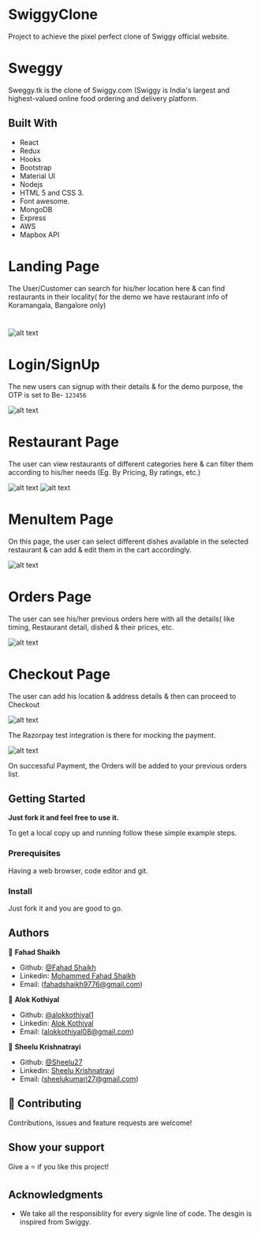 # SwiggyClone
Project to achieve the pixel perfect clone of Swiggy official website.

# Sweggy 

Sweggy.tk is the clone of Swiggy.com (Swiggy is India's largest and highest-valued online food ordering and delivery platform. 

## Built With

  - React
  - Redux
  - Hooks
  - Bootstrap
  - Material UI
  - Nodejs
  - HTML 5 and CSS 3.
  - Font awesome.
  - MongoDB
  - Express
  - AWS
  - Mapbox API
  


# Landing Page
The User/Customer can search for his/her location here & can find restaurants in their locality( for the demo we have restaurant info of Koramangala, Bangalore only)
# 
![alt text](https://github.com/AlokKothiyal1/SwiggyClone/blob/main/project_images/Screenshot%20from%202020-11-15%2022-40-19.png)

# Login/SignUp
The new users can signup with their details & for the demo purpose, the OTP is set to Be-
`123456`

![alt text](https://github.com/AlokKothiyal1/SwiggyClone/blob/main/project_images/Screenshot%20from%202020-11-15%2023-44-44.png)

# Restaurant Page
The user can view restaurants of different categories here & can filter them according to his/her needs (Eg. By Pricing, By ratings, etc.)

![alt text](https://github.com/AlokKothiyal1/SwiggyClone/blob/main/project_images/Screenshot%20from%202020-11-15%2022-40-36.png)
![alt text](https://github.com/AlokKothiyal1/SwiggyClone/blob/main/project_images/Screenshot%20from%202020-11-15%2022-40-44.png)


# MenuItem Page
On this page, the user can select different dishes available in the selected restaurant & can add & edit them in the cart accordingly.

![alt text](https://github.com/AlokKothiyal1/SwiggyClone/blob/main/project_images/Screenshot%20from%202020-11-15%2022-40-54.png)


# Orders Page
The user can see his/her previous orders here with all the details( like timing, Restaurant detail, dished & their prices, etc.

![alt text](https://github.com/AlokKothiyal1/SwiggyClone/blob/main/project_images/Screenshot%20from%202020-11-15%2022-49-45.png)

# Checkout Page
The user can add his location  & address details & then can proceed to Checkout 

![alt text](https://github.com/AlokKothiyal1/SwiggyClone/blob/main/project_images/Screenshot%20from%202020-11-15%2022-41-37.png)

The Razorpay test integration is there for mocking the payment.

![alt text](https://github.com/AlokKothiyal1/SwiggyClone/blob/main/project_images/Screenshot%20from%202020-11-15%2022-42-02.png)


On successful Payment, the Orders will be added to your previous orders list.


## Getting Started

**Just fork it and feel free to use it.**

To get a local copy up and running follow these simple example steps.

### Prerequisites

Having a web browser, code editor and git.

### Install

Just fork it and you are good to go.

## Authors

👤 **Fahad Shaikh**

- Github: [@Fahad Shaikh](https://github.com/fahdshaikh)
- Linkedin: [Mohammed Fahad Shaikh](https://www.linkedin.com/in/fahdshaikh1997/)
- Email: (fahadshaikh9776@gmail.com)

👤 **Alok Kothiyal**

- Github: [@alokkothiyal1](https://github.com/AlokKothiyal1)
- Linkedin: [Alok Kothiyal](https://www.linkedin.com/in/alok-kothiyal-025191119/)
- Email: (alokkothiyal08@gmail.com)

👤 **Sheelu Krishnatrayi**

- Github: [@Sheelu27](https://github.com/Sheelu27)
- Linkedin: [Sheelu Krishnatrayi](https://www.linkedin.com/in/sheelu-krishnatrayi-87930a1a8/)
- Email: (sheelukumari27@gmail.com)

## 🤝 Contributing

Contributions, issues and feature requests are welcome!


## Show your support

Give a ⭐️ if you like this project!

## Acknowledgments

- We take all the responsiblity for every signle line of code. The desgin is inspired from Swiggy.
